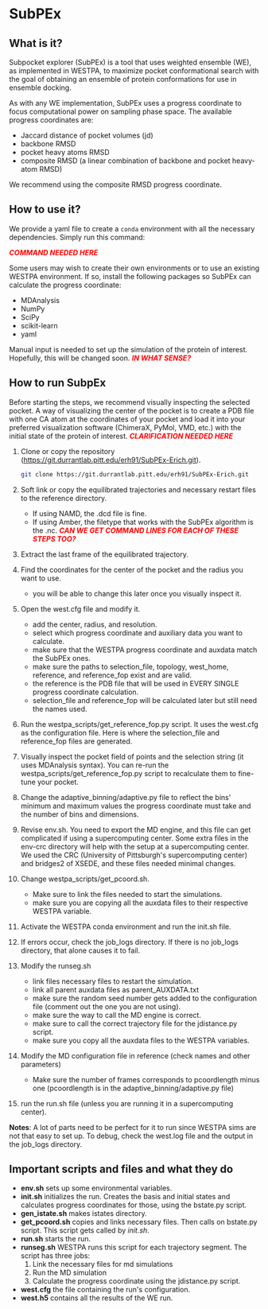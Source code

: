 # SubPEx 

## What is it?

Subpocket explorer (SubPEx) is a tool that uses weighted ensemble (WE), as
implemented in WESTPA, to maximize pocket conformational search with the goal of
obtaining an ensemble of protein conformations for use in ensemble docking.

As with any WE implementation, SubPEx uses a progress coordinate to focus
computational power on sampling phase space. The available progress coordinates
are:

- Jaccard distance of pocket volumes (jd)
- backbone RMSD
- pocket heavy atoms RMSD
- composite RMSD (a linear combination of backbone and pocket heavy-atom RMSD)

We recommend using the composite RMSD progress coordinate.

## How to use it?

We provide a yaml file to create a `conda` environment with all the necessary
dependencies. Simply run this command:

<span style="color:red;">***COMMAND NEEDED HERE***</span>

Some users may wish to create their own environments or to use an existing
WESTPA environment. If so, install the following packages so SubPEx can
calculate the progress coordinate: 

- MDAnalysis 
- NumPy
- SciPy
- scikit-learn
- yaml

Manual input is needed to set up the simulation of the protein of interest.
Hopefully, this will be changed soon. <span style="color:red;">***IN WHAT SENSE?***</span>

## How to run SubpEx

Before starting the steps, we recommend visually inspecting the selected pocket.
A way of visualizing the center of the pocket is to create a PDB file with one
CA atom at the coordinates of your pocket and load it into your preferred
visualization software (ChimeraX, PyMol, VMD, etc.) with the initial state of
the protein of interest.  <span style="color:red;">***CLARIFICATION NEEDED HERE***</span>

1. Clone or copy the repository
   (https://git.durrantlab.pitt.edu/erh91/SubPEx-Erich.git).

   ```bash
   git clone https://git.durrantlab.pitt.edu/erh91/SubPEx-Erich.git
   ```
2. Soft link or copy the equilibrated trajectories and necessary restart files
   to the reference directory.
    - If using NAMD, the .dcd file is fine.
    - If using Amber, the filetype that works with the SubPEx algorithm is the
      .nc.
     <span style="color:red;">***CAN WE GET COMMAND LINES FOR EACH OF THESE STEPS TOO?***</span>
3. Extract the last frame of the equilibrated trajectory.
4. Find the coordinates for the center of the pocket and the radius you want to
   use.
    - you will be able to change this later once you visually inspect it.
5. Open the west.cfg file and modify it. 
    - add the center, radius, and resolution.
    - select which progress coordinate and auxiliary data you want to calculate.
    - make sure that the WESTPA progress coordinate and auxdata match the SubPEx
      ones.
    - make sure the paths to selection_file, topology, west_home, reference, and
      reference_fop exist and are valid.
    - the reference is the PDB file that will be used in EVERY SINGLE progress
      coordinate calculation.
    - selection_file and reference_fop will be calculated later but still need
      the names used.
6. Run the westpa_scripts/get_reference_fop.py script. It uses the west.cfg as
   the configuration file. Here is where the selection_file and reference_fop
   files are generated. 
7. Visually inspect the pocket field of points and the selection string (it uses
   MDAnalysis syntax). You can re-run the westpa_scripts/get_reference_fop.py
   script to recalculate them to fine-tune your pocket.
8. Change the adaptive_binning/adaptive.py file to reflect the bins' minimum and
   maximum values the progress coordinate must take and the number of bins and
   dimensions. 
9. Revise env.sh. You need to export the MD engine, and this file can get
   complicated if using a supercomputing center. Some extra files in the env-crc
   directory will help with the setup at a supercomputing center. We used the
   CRC (University of Pittsburgh's supercomputing center) and bridges2 of XSEDE,
   and these files needed minimal changes.
10. Change westpa_scripts/get_pcoord.sh.
    - Make sure to link the files needed to start the simulations.
    - make sure you are copying all the auxdata files to their respective WESTPA
      variable.
11. Activate the WESTPA conda environment and run the init.sh file.
12. If errors occur, check the job_logs directory. If there is no job_logs
    directory, that alone causes it to fail.
13. Modify the runseg.sh
    - link files necessary files to restart the simulation.
    - link all parent auxdata files as parent_AUXDATA.txt
    - make sure the random seed number gets added to the configuration file
      (comment out the one you are not using).
    - make sure the way to call the MD engine is correct.
    - make sure to call the correct trajectory file for the jdistance.py script.
    - make sure you copy all the auxdata files to the WESTPA variables.
14. Modify the MD configuration file in reference (check names and other
    parameters)
    - Make sure the number of frames corresponds to pcoordlength minus one
      (pcoordlength is in the adaptive_binning/adaptive.py file)
15. run the run.sh file (unless you are running it in a supercomputing center).

__Notes__: A lot of parts need to be perfect for it to run since WESTPA sims are
not that easy to set up. To debug, check the west.log file and the output in the
job_logs directory.

## Important scripts and files and what they do 

- __env.sh__ sets up some environmental variables.
- __init.sh__ initializes the run. Creates the basis and initial states and
  calculates progress coordinates for those, using the bstate.py script.
- __gen_istate.sh__ makes istates directory.
- __get_pcoord.sh__ copies and links necessary files. Then calls on bstate.py
  script. This script gets called by _init.sh_.
- __run.sh__ starts the run.
- __runseg.sh__ WESTPA runs this script for each trajectory segment. The script
  has three jobs:
    1) Link the necessary files for md simulations
    2) Run the MD simulation
    3) Calculate the progress coordinate using the jdistance.py script.
- __west.cfg__ the file containing the run's configuration.
- __west.h5__ contains all the results of the WE run.
